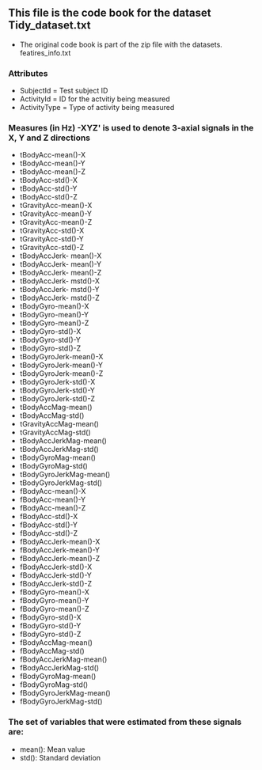 ## This file is the code book for the dataset Tidy_dataset.txt
* The original code book is part of the zip file with the datasets.  featires_info.txt

### Attributes
* SubjectId = Test subject ID
* ActivityId = ID for the actvitiy being measured
* ActivityType = Type of activity being measured

### Measures (in Hz)   -XYZ' is used to denote 3-axial signals in the X, Y and Z directions
* tBodyAcc-mean()-X
* tBodyAcc-mean()-Y
* tBodyAcc-mean()-Z
* tBodyAcc-std()-X
* tBodyAcc-std()-Y
* tBodyAcc-std()-Z
* tGravityAcc-mean()-X
* tGravityAcc-mean()-Y
* tGravityAcc-mean()-Z
* tGravityAcc-std()-X
* tGravityAcc-std()-Y
* tGravityAcc-std()-Z
* tBodyAccJerk- mean()-X
* tBodyAccJerk- mean()-Y
* tBodyAccJerk- mean()-Z
* tBodyAccJerk- mstd()-X
* tBodyAccJerk- mstd()-Y
* tBodyAccJerk- mstd()-Z
* tBodyGyro-mean()-X
* tBodyGyro-mean()-Y
* tBodyGyro-mean()-Z
* tBodyGyro-std()-X
* tBodyGyro-std()-Y
* tBodyGyro-std()-Z
* tBodyGyroJerk-mean()-X
* tBodyGyroJerk-mean()-Y
* tBodyGyroJerk-mean()-Z
* tBodyGyroJerk-std()-X
* tBodyGyroJerk-std()-Y
* tBodyGyroJerk-std()-Z
* tBodyAccMag-mean()
* tBodyAccMag-std()
* tGravityAccMag-mean()
* tGravityAccMag-std()
* tBodyAccJerkMag-mean()
* tBodyAccJerkMag-std()
* tBodyGyroMag-mean()
* tBodyGyroMag-std()
* tBodyGyroJerkMag-mean()
* tBodyGyroJerkMag-std()
* fBodyAcc-mean()-X
* fBodyAcc-mean()-Y
* fBodyAcc-mean()-Z
* fBodyAcc-std()-X
* fBodyAcc-std()-Y
* fBodyAcc-std()-Z
* fBodyAccJerk-mean()-X
* fBodyAccJerk-mean()-Y
* fBodyAccJerk-mean()-Z
* fBodyAccJerk-std()-X
* fBodyAccJerk-std()-Y
* fBodyAccJerk-std()-Z
* fBodyGyro-mean()-X
* fBodyGyro-mean()-Y
* fBodyGyro-mean()-Z
* fBodyGyro-std()-X
* fBodyGyro-std()-Y
* fBodyGyro-std()-Z
* fBodyAccMag-mean()
* fBodyAccMag-std()
* fBodyAccJerkMag-mean()
* fBodyAccJerkMag-std()
* fBodyGyroMag-mean()
* fBodyGyroMag-std()
* fBodyGyroJerkMag-mean()
* fBodyGyroJerkMag-std()

### The set of variables that were estimated from these signals are: 
* mean(): Mean value
* std(): Standard deviation

